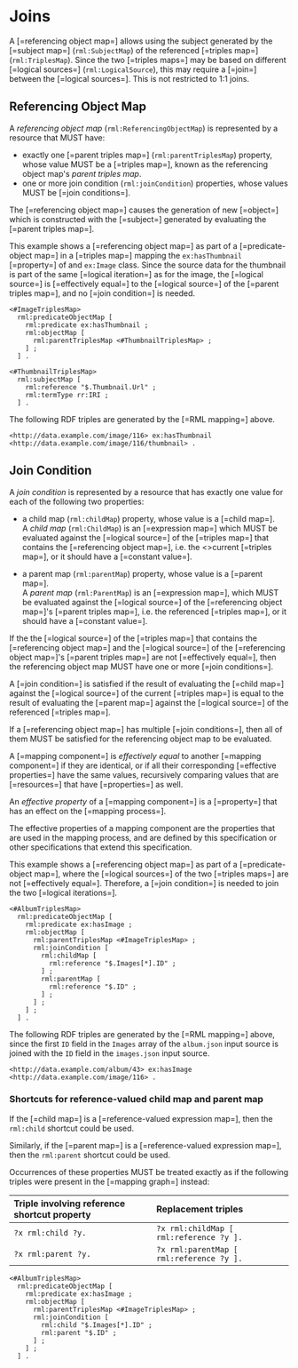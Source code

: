 # Joins

A [=referencing object map=] allows using the subject generated by the [=subject map=] (`rml:SubjectMap`) of the referenced [=triples map=] (`rml:TriplesMap`).
Since the two [=triples maps=] may be based on different [=logical sources=] (`rml:LogicalSource`), this may require a [=join=] between the [=logical sources=]. This is not restricted to 1:1 joins.

## Referencing Object Map

A <dfn>referencing object map</dfn> (`rml:ReferencingObjectMap`) is represented by a resource that MUST have:

* exactly one [=parent triples map=] (`rml:parentTriplesMap`) property,
  whose value MUST be a [=triples map=], known as the referencing object map's <dfn>parent triples map</dfn>.
* one or more join condition (`rml:joinCondition`) properties, whose values MUST be [=join conditions=].

The [=referencing object map=] causes the generation of new [=object=] which is constructed with the [=subject=] generated by evaluating the [=parent triples map=].

<aside class="example" id="example-referencing-object-map" title="Usage of referencing object map">

This example shows a [=referencing object map=] as part of a [=predicate-object map=] in a [=triples map=] mapping the `ex:hasThumbnail` [=property=] of and `ex:Image` class.
Since the source data for the thumbnail is part of the same [=logical iteration=] as for the image, the [=logical source=] is [=effectively equal=] to the [=logical source=] of the [=parent triples map=], and no [=join condition=] is needed.

<aside class="ex-mapping">

```turtle
<#ImageTriplesMap>
  rml:predicateObjectMap [
    rml:predicate ex:hasThumbnail ;
    rml:objectMap [
      rml:parentTriplesMap <#ThumbnailTriplesMap> ;
    ] ;
  ] .

<#ThumbnailTriplesMap>
  rml:subjectMap [
    rml:reference "$.Thumbnail.Url" ;
    rml:termType rr:IRI ;
  ] .
```

</aside>

The following RDF triples are generated by the [=RML mapping=] above.

<aside class="ex-output">

```turtle
<http://data.example.com/image/116> ex:hasThumbnail <http://data.example.com/image/116/thumbnail> .
```

</aside>

</aside>

## Join Condition

A <dfn data-lt="join">join condition</dfn> is represented by a resource that has exactly one value for each of the following two properties:

* a child map (`rml:childMap`) property, whose value is a [=child map=].<br> A <dfn>child map</dfn> (`rml:ChildMap`) is an [=expression map=] which MUST be evaluated against the [=logical source=] of the [=triples map=] that contains the [=referencing object map=], i.e. the <>current [=triples map=], or it should have a [=constant value=].

* a parent map (`rml:parentMap`) property, whose value is a [=parent map=].<br> A <dfn>parent map</dfn> (`rml:ParentMap`) is an [=expression map=], which MUST be evaluated against the [=logical source=] of the [=referencing object map=]'s [=parent triples map=], i.e. the referenced [=triples map=], or it should have a [=constant value=].

If the the [=logical source=] of the [=triples map=] that contains the [=referencing object map=] and the [=logical source=] of the [=referencing object map=]'s [=parent triples map=] are not [=effectively equal=], then the referencing object map MUST have one or more [=join conditions=].

A [=join condition=] is satisfied if the result of evaluating the [=child map=] against the [=logical source=] of the current [=triples map=] is equal to the result of evaluating the [=parent map=] against the [=logical source=] of the referenced [=triples map=].

If a [=referencing object map=] has multiple [=join conditions=], then all of them MUST be satisfied for the referencing object map to be evaluated.

A [=mapping component=] is <dfn>effectively equal</dfn> to another [=mapping component=] if they are identical, or if all their corresponding [=effective properties=] have the same values, recursively comparing values that are [=resources=] that have [=properties=] as well.

An <dfn>effective property</dfn> of a [=mapping component=] is a [=property=] that has an effect on the [=mapping process=].

<aside class="note">
The effective properties of a mapping component are the properties that are used in the mapping process, and are defined by this specification or other specifications that extend this specification.
</aside>

<aside class="example" id="example-join-condition" title="Usage of join condition">

This example shows a [=referencing object map=] as part of a [=predicate-object map=], where the [=logical sources=] of the two [=triples maps=] are not [=effectively equal=]. Therefore, a [=join condition=] is needed to join the two [=logical iterations=].

<aside class="ex-mapping">

```turtle
<#AlbumTriplesMap>
  rml:predicateObjectMap [
    rml:predicate ex:hasImage ;
    rml:objectMap [
      rml:parentTriplesMap <#ImageTriplesMap> ;
      rml:joinCondition [
        rml:childMap [
          rml:reference "$.Images[*].ID" ;
        ] ;
        rml:parentMap [
          rml:reference "$.ID" ;
        ] ;
      ] ;
    ] ;
  ] .
```

</aside>

The following RDF triples are generated by the [=RML mapping=] above, since the first `ID` field in the `Images` array of the `album.json` input source is joined with the `ID` field in the `images.json` input source.

<aside class="ex-output">

```turtle
<http://data.example.com/album/43> ex:hasImage <http://data.example.com/image/116> .
```

</aside>

</aside>

### Shortcuts for reference-valued child map and parent map

If the [=child map=] is a [=reference-valued expression map=], then the `rml:child` shortcut could be used.

Similarly, if the [=parent map=] is a [=reference-valued expression map=], then the `rml:parent` shortcut could be used.

Occurrences of these properties MUST be treated exactly as if the following triples were present in the [=mapping graph=] instead:

| Triple involving reference shortcut property | Replacement triples                      |
| :--------------------------------------------| :----------------------------------------|
| `?x rml:child ?y.`                           | `?x rml:childMap [ rml:reference ?y ].`  |
| `?x rml:parent ?y.`                          | `?x rml:parentMap [ rml:reference ?y ].` |


<aside class="example" id="example-join-condition-shortcut-properties" title="Usage of shortcut properties for child map and parent map">

<aside class="ex-mapping">

```turtle
<#AlbumTriplesMap>
  rml:predicateObjectMap [
    rml:predicate ex:hasImage ;
    rml:objectMap [
      rml:parentTriplesMap <#ImageTriplesMap> ;
      rml:joinCondition [
        rml:child "$.Images[*].ID" ;
        rml:parent "$.ID" ;
      ] ;
    ] ;
  ] .
```

</aside>

</aside>
